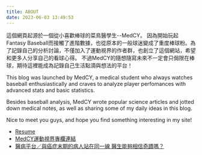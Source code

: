 ```yaml
---
title: ABOUT
date: 2023-06-03 13:49:53
---
```


這個網頁起源於一個從小喜歡棒球的菜鳥醫學生--MedCY。
因為開始玩起Fantasy Baseball而接觸了進階數據，也從原本的一般球迷變成了重度棒球粉。為了記錄自己的分析討論，不僅加入了運動視界的作者群，也創立了這個網站，希望和更多人分享自己的看球心得。
不過MedCY的隨想隨寫未來不一定會只侷限在棒球，期待這裡能成為記錄自己生活點滴與想法的平台！

This blog was launched by MedCY, a medical student who always watches baseball enthusiastically and craves to analyze player perfomances with advanced stats and basic statistics.

Besides baseball analysis, MedCY wrote popular science articles and jotted down medical notes, as well as sharing some of my daily ideas in this blog.

Nice to meet you guys, and hope you find something interesting in my site! 


- [Resume](https://drive.google.com/file/d/1CF0Cnndg1kNs3OH58fnEHQ2qL3Y2YF_V/view?usp=drive_link)
- [MedCY運動視界專欄連結](https://www.sportsv.net/authors/MedCY)
- [醫病平台／與癌症末期的病人站在同一線 醫生能夠相信奇蹟嗎？](https://health.udn.com/health/story/6001/5417542)

